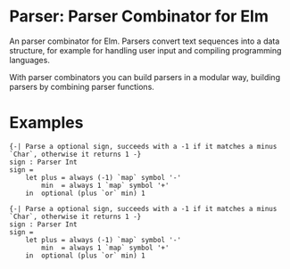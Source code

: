 **Parser**: Parser Combinator for Elm
======

An parser combinator for Elm.
Parsers convert text sequences into a data structure, for example
for handling user input and compiling programming languages.

With parser combinators you can build parsers in a modular way, building
parsers by combining parser functions.


Examples
======

```
{-| Parse a optional sign, succeeds with a -1 if it matches a minus `Char`, otherwise it returns 1 -}
sign : Parser Int
sign =
    let plus = always (-1) `map` symbol '-'
        min  = always 1 `map` symbol '+'
    in  optional (plus `or` min) 1
```

```
{-| Parse a optional sign, succeeds with a -1 if it matches a minus `Char`, otherwise it returns 1 -}
sign : Parser Int
sign =
    let plus = always (-1) `map` symbol '-'
        min  = always 1 `map` symbol '+'
    in  optional (plus `or` min) 1
```
